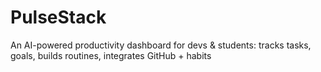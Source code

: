 # PulseStack
An AI-powered productivity dashboard for devs &amp; students: tracks tasks, goals, builds routines, integrates GitHub + habits
